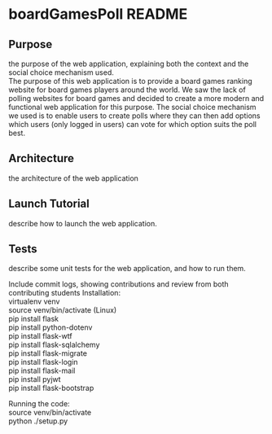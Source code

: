 # boardGamesPoll README  
## Purpose  
the purpose of the web application, explaining both the context and the social choice mechanism used.  
The purpose of this web application is to provide a board games ranking website for board games players around the world. We saw the lack of polling websites for board games and decided to create a more modern and functional web application for this purpose. The social choice mechanism we used is to enable users to create polls where they can then add options which users (only logged in users) can vote for which option suits the poll best. 
## Architecture  
the architecture of the web application  
## Launch Tutorial  
describe how to launch the web application.  
## Tests  
describe some unit tests for the web application, and how to run them.  

Include commit logs, showing contributions and review from both contributing students
Installation:  
virtualenv venv  
source venv/bin/activate (Linux)  
pip install flask  
pip install python-dotenv  
pip install flask-wtf  
pip install flask-sqlalchemy  
pip install flask-migrate  
pip install flask-login  
pip install flask-mail  
pip install pyjwt  
pip install flask-bootstrap  

Running the code:  
source venv/bin/activate  
python ./setup.py  

